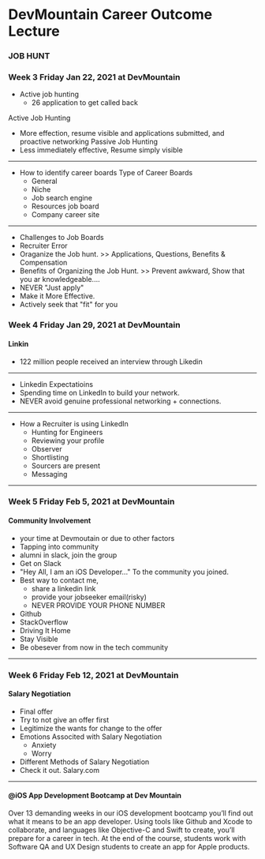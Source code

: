 # DevMountain Career Outcome Lecture

### JOB HUNT 
### Week 3 Friday Jan 22, 2021 at DevMountain
 
 - Active job hunting
    - 26 application to get called back
 
 Active Job Hunting
 - More effection, resume visible and applications submitted, and proactive networking
 Passive Job Hunting
 - Less immediately effective, Resume simply visible
_____________________________________________________________
 - How to identify career boards
    Type of Career Boards
    - General
    - Niche
    - Job search engine
    - Resources job board
    - Company career site
 _____________________________________________________________
 
 - Challenges to Job Boards
 - Recruiter Error
 - Oraganize the Job hunt. >> Applications, Questions, Benefits & Compensation
 - Benefits of Organizing the Job Hunt. >> Prevent awkward, Show that you ar knowledgeable....
 - NEVER "Just apply"
 - Make it More Effective.
 - Actively seek that "fit" for you
 
 ### Week 4 Friday Jan 29, 2021 at DevMountain
 #### Linkin
 - 122 million people received an interview through Likedin
 _____________________________________________________________
 - Linkedin Expectatioins
  - Spending time on LinkedIn to build your network. 
  - NEVER avoid genuine professional networking + connections.
 _____________________________________________________________
- How a Recruiter is using LinkedIn
  - Hunting for Engineers
  - Reviewing your profile
  - Observer
  - Shortlisting
  - Sourcers are present
  - Messaging
 _____________________________________________________________

### Week 5 Friday Feb 5, 2021 at DevMountain
 #### Community Involvement
 - your time at Devmoutain or due to other factors
 - Tapping into community
 - alumni in slack, join the group
 - Get on Slack
 - "Hey All, I am an iOS Developer..." To the community you joined.
 - Best way to contact me,
     - share a linkedin link
     - provide your jobseeker email(risky)
     - NEVER PROVIDE YOUR PHONE NUMBER
 - Github
 - StackOverflow
 - Driving It Home
 - Stay Visible
 - Be obesever from now in the tech community
  
 _____________________________________________________________

### Week 6 Friday Feb 12, 2021 at DevMountain
 #### Salary Negotiation
- Final offer
- Try to not give an offer first
- Legitimize the wants for change to the offer
- Emotions Associted with Salary Negotiation
  - Anxiety
  - Worry
- Different Methods of Salary Negotiation
- Check it out. Salary.com
_____________________________________________________________
 
#### @iOS App Development Bootcamp at Dev Mountain
Over 13 demanding weeks in our iOS development bootcamp you’ll find out what it means to be an app developer. Using tools like Github and Xcode to collaborate, and languages like Objective-C and Swift to create, you’ll prepare for a career in tech. At the end of the course, students work with Software QA and UX Design students to create an app for Apple products.
